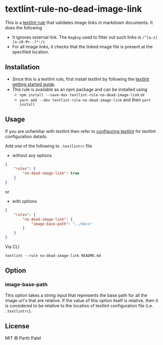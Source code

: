 # textlint-rule-no-dead-image-link

This is a [textlint rule](https://github.com/textlint/textlint/wiki/Collection-of-textlint-rule) that validates image links in markdown documents. It does the following
- It ignores external link. The `RegExp` used to filter out such links is `/^[a-z][a-z0-9+.-]*:/i`  
- For all image links, it checks that the linked image file is present at the specified location.  

## Installation
- Since this is a textlint rule, first install textlint by following the [textlint getting started guide](https://textlint.github.io/docs/getting-started.html). 
- This rule is available as an npm package and can be installed using
    - `npm install --save-dev textlint-rule-no-dead-image-link`
    or 
    - `yarn add --dev textlint-rule-no-dead-image-link` and then `yarn install`

## Usage

If you are unfamiliar with textlint then refer to [configuring textlint](https://textlint.github.io/docs/configuring.html) for textlint configuration details.  

Add one of the following to `.textlintrc` file
- without any options

```json
{
    "rules": {
        "no-dead-image-link": true
    }
}
```
or

- with options 
```json
{
    "rules": {
        "no-dead-image-link": {
            "image-base-path": "../docs"
        }
    }
}
```

Via CLI

```
textlint --rule no-dead-image-link README.md
```
## Option

### image-base-path

This option takes a string input that represents the base path for all the image url's that are relative. If the value of this option itself is relative, then it is considered to be relative to the location of textlint configuration file (i.e. `.textlintrc`).  

## License

MIT © Parth Patel
